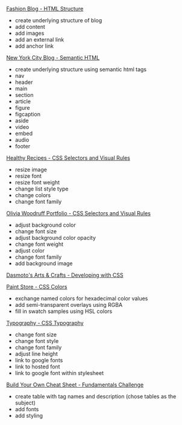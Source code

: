 [Fashion Blog - HTML Structure](https://tiffin-filion.github.io/codecademy/fundamentals/fashion-blog.html)
* create underlying structure of blog
* add content
* add images
* add an external link
* add anchor link

[New York City Blog - Semantic HTML](https://tiffin-filion.github.io/codecademy/fundamentals/ny-city-blog.html)
* create underlying structure using semantic html tags
* nav
* header
* main
* section
* article
* figure
* figcaption
* aside
* video
* embed
* audio
* footer

[Healthy Recipes - CSS Selectors and Visual Rules](https://tiffin-filion.github.io/codecademy/fundamentals/healthy-recipes.html)
* resize image
* resize font
* resize font weight
* change list style type
* change colors
* change font family

[Olivia Woodruff Portfolio - CSS Selectors and Visual Rules](https://tiffin-filion.github.io/codecademy/fundamentals/olivia-woodruff.html)
* adjust background color
* change font size
* adjust background color opacity
* change font weight
* adjust color
* change font family
* add background image


[Dasmoto's Arts & Crafts - Developing with CSS](https://github.com/tiffin-filion/codecademy/blob/master/dasmoto-arts/README.md)

[Paint Store - CSS Colors](https://tiffin-filion.github.io/codecademy/fundamentals/paint-store.html)
* exchange named colors for hexadecimal color values
* add semi-transparent overlays using RGBA
* fill in swatch samples using HSL colors

[Typography - CSS Typography](https://tiffin-filion.github.io/codecademy/fundamentals/typography.html)
* change font size
* change font style
* change font family
* adjust line height
* link to google fonts
* link to hosted font
* link to google font within stylesheet

[Build Your Own Cheat Sheet - Fundamentals Challenge](https://tiffin-filion.github.io/fundamentals/cheatsheet.html)
* create table with tag names and description (chose tables as the subject)
* add fonts
* add styling
